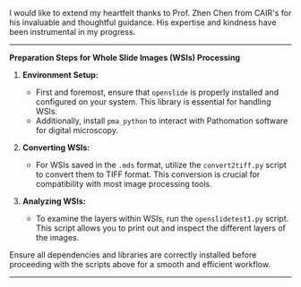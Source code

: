 I would like to extend my heartfelt thanks to Prof. Zhen Chen from CAIR's for his invaluable and thoughtful guidance. His expertise and kindness have been instrumental in my progress.


---

**Preparation Steps for Whole Slide Images (WSIs) Processing**

1. **Environment Setup:**
   - First and foremost, ensure that `openslide` is properly installed and configured on your system. This library is essential for handling WSIs.
   - Additionally, install `pma_python` to interact with Pathomation software for digital microscopy.

2. **Converting WSIs:**
   - For WSIs saved in the `.mds` format, utilize the `convert2tiff.py` script to convert them to TIFF format. This conversion is crucial for compatibility with most image processing tools.

3. **Analyzing WSIs:**
   - To examine the layers within WSIs, run the `openslidetest1.py` script. This script allows you to print out and inspect the different layers of the images.

Ensure all dependencies and libraries are correctly installed before proceeding with the scripts above for a smooth and efficient workflow.

--- 
